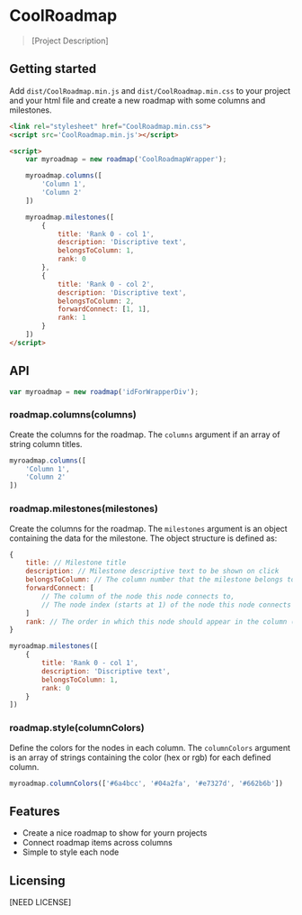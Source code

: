 # CoolRoadmap
> [Project Description]

## Getting started

Add `dist/CoolRoadmap.min.js` and `dist/CoolRoadmap.min.css` to your project and your html file and create a new roadmap with some columns and milestones.

```html
<link rel="stylesheet" href="CoolRoadmap.min.css">
<script src='CoolRoadmap.min.js'></script>

<script>
    var myroadmap = new roadmap('CoolRoadmapWrapper');

    myroadmap.columns([
        'Column 1',
        'Column 2'
    ])

    myroadmap.milestones([
        {
            title: 'Rank 0 - col 1',
            description: 'Discriptive text',
            belongsToColumn: 1,
            rank: 0
        },
        {
            title: 'Rank 0 - col 2',
            description: 'Discriptive text',
            belongsToColumn: 2,
            forwardConnect: [1, 1],
            rank: 1
        }
    ])
</script>
```

## API

```javascript
var myroadmap = new roadmap('idForWrapperDiv');
```

### roadmap.columns(columns)

Create the columns for the roadmap. The `columns` argument if an array of string column titles.

```javascript
myroadmap.columns([
    'Column 1',
    'Column 2'
])
```

### roadmap.milestones(milestones)

Create the columns for the roadmap. The `milestones` argument is an object containing the data for the milestone. The object structure is defined as:

```javascript
{
    title: // Milestone title
    description: // Milestone descriptive text to be shown on click
    belongsToColumn: // The column number that the milestone belongs to (starts at 1)
    forwardConnect: [
        // The column of the node this node connects to,
        // The node index (starts at 1) of the node this node connects to
    ]
    rank: // The order in which this node should appear in the column (0 is the bottom and lowest rank)
}
```

```javascript
myroadmap.milestones([
    {
        title: 'Rank 0 - col 1',
        description: 'Discriptive text',
        belongsToColumn: 1,
        rank: 0
    }
])
```

### roadmap.style(columnColors)

Define the colors for the nodes in each column. The `columnColors` argument is an array of strings containing the color (hex or rgb) for each defined column.

```javascript
myroadmap.columnColors(['#6a4bcc', '#04a2fa', '#e7327d', '#662b6b'])
```

## Features

* Create a nice roadmap to show for yourn projects
* Connect roadmap items across columns
* Simple to style each node

## Licensing

[NEED LICENSE]